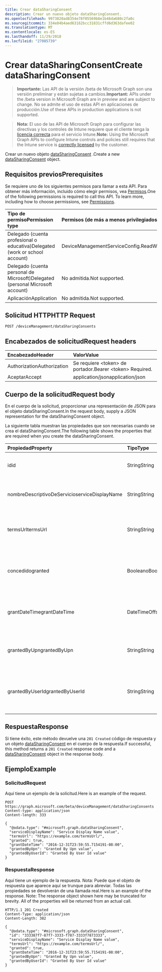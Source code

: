 ```yaml
---
title: Crear dataSharingConsent
description: Crear un nuevo objeto dataSharingConsent.
ms.openlocfilehash: 9973820ad8354e78f05569b8e1b46da680c2fa0c
ms.sourcegitcommit: 334e84b4aed63162bcc31831cffd6d363dafee02
ms.translationtype: MT
ms.contentlocale: es-ES
ms.lasthandoff: 11/29/2018
ms.locfileid: "27085739"
---
```

# <a name="create-datasharingconsent"></a><span data-ttu-id="6a3eb-103">Crear dataSharingConsent</span><span class="sxs-lookup"><span data-stu-id="6a3eb-103">Create dataSharingConsent</span></span>

> <span data-ttu-id="6a3eb-104">**Importante:** Las API de la versión /beta de Microsoft Graph son una versión preliminar y están sujetas a cambios.</span><span class="sxs-lookup"><span data-stu-id="6a3eb-104">**Important:** APIs under the /beta version in Microsoft Graph are in preview and are subject to change.</span></span> <span data-ttu-id="6a3eb-105">No se admite el uso de estas API en aplicaciones de producción.</span><span class="sxs-lookup"><span data-stu-id="6a3eb-105">Use of these APIs in production applications is not supported.</span></span>

> <span data-ttu-id="6a3eb-106">**Nota:** El uso de las API de Microsoft Graph para configurar las directivas y los controles de Intune requiere que el cliente tenga la [licencia correcta](https://go.microsoft.com/fwlink/?linkid=839381) para el servicio Intune.</span><span class="sxs-lookup"><span data-stu-id="6a3eb-106">**Note:** Using the Microsoft Graph APIs to configure Intune controls and policies still requires that the Intune service is [correctly licensed](https://go.microsoft.com/fwlink/?linkid=839381) by the customer.</span></span>

<span data-ttu-id="6a3eb-107">Crear un nuevo objeto [dataSharingConsent](../resources/intune-devices-datasharingconsent.md) .</span><span class="sxs-lookup"><span data-stu-id="6a3eb-107">Create a new [dataSharingConsent](../resources/intune-devices-datasharingconsent.md) object.</span></span>
## <a name="prerequisites"></a><span data-ttu-id="6a3eb-108">Requisitos previos</span><span class="sxs-lookup"><span data-stu-id="6a3eb-108">Prerequisites</span></span>
<span data-ttu-id="6a3eb-p102">Se requiere uno de los siguientes permisos para llamar a esta API. Para obtener más información, incluido cómo elegir permisos, vea [Permisos](/graph/permissions-reference).</span><span class="sxs-lookup"><span data-stu-id="6a3eb-p102">One of the following permissions is required to call this API. To learn more, including how to choose permissions, see [Permissions](/graph/permissions-reference).</span></span>

|<span data-ttu-id="6a3eb-111">Tipo de permiso</span><span class="sxs-lookup"><span data-stu-id="6a3eb-111">Permission type</span></span>|<span data-ttu-id="6a3eb-112">Permisos (de más a menos privilegiados)</span><span class="sxs-lookup"><span data-stu-id="6a3eb-112">Permissions (from most to least privileged)</span></span>|
|:---|:---|
|<span data-ttu-id="6a3eb-113">Delegado (cuenta profesional o educativa)</span><span class="sxs-lookup"><span data-stu-id="6a3eb-113">Delegated (work or school account)</span></span>|<span data-ttu-id="6a3eb-114">DeviceManagementServiceConfig.ReadWrite.All</span><span class="sxs-lookup"><span data-stu-id="6a3eb-114">DeviceManagementServiceConfig.ReadWrite.All</span></span>|
|<span data-ttu-id="6a3eb-115">Delegado (cuenta personal de Microsoft)</span><span class="sxs-lookup"><span data-stu-id="6a3eb-115">Delegated (personal Microsoft account)</span></span>|<span data-ttu-id="6a3eb-116">No admitida.</span><span class="sxs-lookup"><span data-stu-id="6a3eb-116">Not supported.</span></span>|
|<span data-ttu-id="6a3eb-117">Aplicación</span><span class="sxs-lookup"><span data-stu-id="6a3eb-117">Application</span></span>|<span data-ttu-id="6a3eb-118">No admitida.</span><span class="sxs-lookup"><span data-stu-id="6a3eb-118">Not supported.</span></span>|

## <a name="http-request"></a><span data-ttu-id="6a3eb-119">Solicitud HTTP</span><span class="sxs-lookup"><span data-stu-id="6a3eb-119">HTTP Request</span></span>
<!-- {
  "blockType": "ignored"
}
-->
``` http
POST /deviceManagement/dataSharingConsents
```

## <a name="request-headers"></a><span data-ttu-id="6a3eb-120">Encabezados de solicitud</span><span class="sxs-lookup"><span data-stu-id="6a3eb-120">Request headers</span></span>
|<span data-ttu-id="6a3eb-121">Encabezado</span><span class="sxs-lookup"><span data-stu-id="6a3eb-121">Header</span></span>|<span data-ttu-id="6a3eb-122">Valor</span><span class="sxs-lookup"><span data-stu-id="6a3eb-122">Value</span></span>|
|:---|:---|
|<span data-ttu-id="6a3eb-123">Authorization</span><span class="sxs-lookup"><span data-stu-id="6a3eb-123">Authorization</span></span>|<span data-ttu-id="6a3eb-124">Se requiere &lt;token&gt; de portador.</span><span class="sxs-lookup"><span data-stu-id="6a3eb-124">Bearer &lt;token&gt; Required.</span></span>|
|<span data-ttu-id="6a3eb-125">Aceptar</span><span class="sxs-lookup"><span data-stu-id="6a3eb-125">Accept</span></span>|<span data-ttu-id="6a3eb-126">application/json</span><span class="sxs-lookup"><span data-stu-id="6a3eb-126">application/json</span></span>|

## <a name="request-body"></a><span data-ttu-id="6a3eb-127">Cuerpo de la solicitud</span><span class="sxs-lookup"><span data-stu-id="6a3eb-127">Request body</span></span>
<span data-ttu-id="6a3eb-128">En el cuerpo de la solicitud, proporcionar una representación de JSON para el objeto dataSharingConsent.</span><span class="sxs-lookup"><span data-stu-id="6a3eb-128">In the request body, supply a JSON representation for the dataSharingConsent object.</span></span>

<span data-ttu-id="6a3eb-129">La siguiente tabla muestran las propiedades que son necesarias cuando se crea el dataSharingConsent.</span><span class="sxs-lookup"><span data-stu-id="6a3eb-129">The following table shows the properties that are required when you create the dataSharingConsent.</span></span>

|<span data-ttu-id="6a3eb-130">Propiedad</span><span class="sxs-lookup"><span data-stu-id="6a3eb-130">Property</span></span>|<span data-ttu-id="6a3eb-131">Tipo</span><span class="sxs-lookup"><span data-stu-id="6a3eb-131">Type</span></span>|<span data-ttu-id="6a3eb-132">Descripción</span><span class="sxs-lookup"><span data-stu-id="6a3eb-132">Description</span></span>|
|:---|:---|:---|
|<span data-ttu-id="6a3eb-133">id</span><span class="sxs-lookup"><span data-stu-id="6a3eb-133">id</span></span>|<span data-ttu-id="6a3eb-134">String</span><span class="sxs-lookup"><span data-stu-id="6a3eb-134">String</span></span>|<span data-ttu-id="6a3eb-135">El consentimiento de uso compartido de datos Id.</span><span class="sxs-lookup"><span data-stu-id="6a3eb-135">The data sharing consent Id</span></span>|
|<span data-ttu-id="6a3eb-136">nombreDescriptivoDeServicio</span><span class="sxs-lookup"><span data-stu-id="6a3eb-136">serviceDisplayName</span></span>|<span data-ttu-id="6a3eb-137">String</span><span class="sxs-lookup"><span data-stu-id="6a3eb-137">String</span></span>|<span data-ttu-id="6a3eb-138">El nombre para mostrar del flujo de trabajo del servicio</span><span class="sxs-lookup"><span data-stu-id="6a3eb-138">The display name of the service work flow</span></span>|
|<span data-ttu-id="6a3eb-139">termsUrl</span><span class="sxs-lookup"><span data-stu-id="6a3eb-139">termsUrl</span></span>|<span data-ttu-id="6a3eb-140">String</span><span class="sxs-lookup"><span data-stu-id="6a3eb-140">String</span></span>|<span data-ttu-id="6a3eb-141">El TermsUrl para los datos de uso compartido de consentimiento</span><span class="sxs-lookup"><span data-stu-id="6a3eb-141">The TermsUrl for the data sharing consent</span></span>|
|<span data-ttu-id="6a3eb-142">concedido</span><span class="sxs-lookup"><span data-stu-id="6a3eb-142">granted</span></span>|<span data-ttu-id="6a3eb-143">Booleano</span><span class="sxs-lookup"><span data-stu-id="6a3eb-143">Boolean</span></span>|<span data-ttu-id="6a3eb-144">El estado de concedidos para los datos de uso compartido de consentimiento</span><span class="sxs-lookup"><span data-stu-id="6a3eb-144">The granted state for the data sharing consent</span></span>|
|<span data-ttu-id="6a3eb-145">grantDateTime</span><span class="sxs-lookup"><span data-stu-id="6a3eb-145">grantDateTime</span></span>|<span data-ttu-id="6a3eb-146">DateTimeOffset</span><span class="sxs-lookup"><span data-stu-id="6a3eb-146">DateTimeOffset</span></span>|<span data-ttu-id="6a3eb-147">Esta cuenta se le conceden el consentimiento de tiempo</span><span class="sxs-lookup"><span data-stu-id="6a3eb-147">The time consent was granted for this account</span></span>|
|<span data-ttu-id="6a3eb-148">grantedByUpn</span><span class="sxs-lookup"><span data-stu-id="6a3eb-148">grantedByUpn</span></span>|<span data-ttu-id="6a3eb-149">String</span><span class="sxs-lookup"><span data-stu-id="6a3eb-149">String</span></span>|<span data-ttu-id="6a3eb-150">El Upn del usuario que concederse el consentimiento para esta cuenta</span><span class="sxs-lookup"><span data-stu-id="6a3eb-150">The Upn of the user that granted consent for this account</span></span>|
|<span data-ttu-id="6a3eb-151">grantedByUserId</span><span class="sxs-lookup"><span data-stu-id="6a3eb-151">grantedByUserId</span></span>|<span data-ttu-id="6a3eb-152">String</span><span class="sxs-lookup"><span data-stu-id="6a3eb-152">String</span></span>|<span data-ttu-id="6a3eb-153">El identificador de usuario del usuario que concederse el consentimiento para esta cuenta</span><span class="sxs-lookup"><span data-stu-id="6a3eb-153">The UserId of the user that granted consent for this account</span></span>|



## <a name="response"></a><span data-ttu-id="6a3eb-154">Respuesta</span><span class="sxs-lookup"><span data-stu-id="6a3eb-154">Response</span></span>
<span data-ttu-id="6a3eb-155">Si tiene éxito, este método devuelve una `201 Created` código de respuesta y un objeto [dataSharingConsent](../resources/intune-devices-datasharingconsent.md) en el cuerpo de la respuesta.</span><span class="sxs-lookup"><span data-stu-id="6a3eb-155">If successful, this method returns a `201 Created` response code and a [dataSharingConsent](../resources/intune-devices-datasharingconsent.md) object in the response body.</span></span>

## <a name="example"></a><span data-ttu-id="6a3eb-156">Ejemplo</span><span class="sxs-lookup"><span data-stu-id="6a3eb-156">Example</span></span>
### <a name="request"></a><span data-ttu-id="6a3eb-157">Solicitud</span><span class="sxs-lookup"><span data-stu-id="6a3eb-157">Request</span></span>
<span data-ttu-id="6a3eb-158">Aquí tiene un ejemplo de la solicitud.</span><span class="sxs-lookup"><span data-stu-id="6a3eb-158">Here is an example of the request.</span></span>
``` http
POST https://graph.microsoft.com/beta/deviceManagement/dataSharingConsents
Content-type: application/json
Content-length: 333

{
  "@odata.type": "#microsoft.graph.dataSharingConsent",
  "serviceDisplayName": "Service Display Name value",
  "termsUrl": "https://example.com/termsUrl/",
  "granted": true,
  "grantDateTime": "2016-12-31T23:59:55.7154191-08:00",
  "grantedByUpn": "Granted By Upn value",
  "grantedByUserId": "Granted By User Id value"
}
```

### <a name="response"></a><span data-ttu-id="6a3eb-159">Respuesta</span><span class="sxs-lookup"><span data-stu-id="6a3eb-159">Response</span></span>
<span data-ttu-id="6a3eb-p103">Aquí tiene un ejemplo de la respuesta. Nota: Puede que el objeto de respuesta que aparece aquí se trunque para abreviar. Todas las propiedades se devolverán de una llamada real.</span><span class="sxs-lookup"><span data-stu-id="6a3eb-p103">Here is an example of the response. Note: The response object shown here may be truncated for brevity. All of the properties will be returned from an actual call.</span></span>
``` http
HTTP/1.1 201 Created
Content-Type: application/json
Content-Length: 382

{
  "@odata.type": "#microsoft.graph.dataSharingConsent",
  "id": "333387f7-87f7-3333-f787-3333f7873333",
  "serviceDisplayName": "Service Display Name value",
  "termsUrl": "https://example.com/termsUrl/",
  "granted": true,
  "grantDateTime": "2016-12-31T23:59:55.7154191-08:00",
  "grantedByUpn": "Granted By Upn value",
  "grantedByUserId": "Granted By User Id value"
}
```





